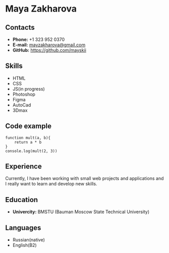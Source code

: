 # Maya Zakharova

## Contacts
* **Phone:** +1 323 952 0370
* **E-mail:** mayzakharova@gmail.com
* **GitHub:** https://github.com/mayskii

## Skills
* HTML
* CSS
* JS(in progress)
* Photoshop
* Figma
* AutoCad
* 3Dmax

## Code example

```
function mult(a, b){
    return a * b
}
console.log(mult(2, 3))
```

## Experience
Currently, I have been working with small web projects and applications and I really want to learn and develop new skills.

## Education
* **Univercity:** BMSTU (Bauman Moscow State Technical University)

## Languages
* Russian(native)
* English(B2)
